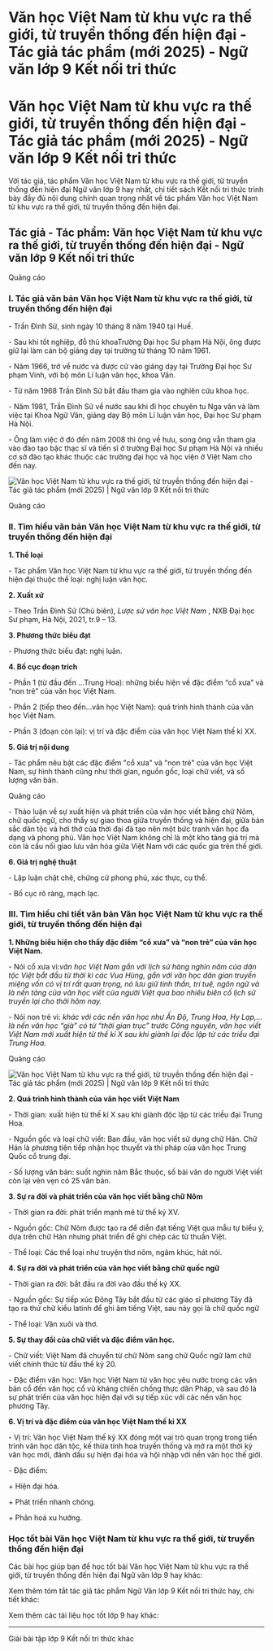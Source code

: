 # Văn học Việt Nam từ khu vực ra thế giới, từ truyền thống đến hiện đại - Tác giả tác phẩm (mới 2025) - Ngữ văn lớp 9 Kết nối tri thức

# Văn học Việt Nam từ khu vực ra thế giới, từ truyền thống đến hiện đại - Tác giả tác phẩm (mới 2025) - Ngữ văn lớp 9 Kết nối tri thức

Với tác giả, tác phẩm Văn học Việt Nam từ khu vực ra thế giới, từ truyền thống đến hiện đại Ngữ văn lớp 9 hay nhất, chi tiết sách Kết nối tri thức trình bày đầy đủ nội dung chính quan trọng nhất về tác phẩm Văn học Việt Nam từ khu vực ra thế giới, từ truyền thống đến hiện đại.

## Tác giả - Tác phẩm: Văn học Việt Nam từ khu vực ra thế giới, từ truyền thống đến hiện đại - Ngữ văn lớp 9 Kết nối tri thức

Quảng cáo

### **I. Tác giả văn bản Văn học Việt Nam từ khu vực ra thế giới, từ truyền thống đến hiện đại**

\- Trần Đình Sử, sinh ngày 10 tháng 8 năm 1940 tại Huế.

\- Sau khi tốt nghiệp, đỗ thủ khoaTrường Đại học Sư phạm Hà Nội, ông được giữ lại làm cán bộ giảng dạy tại trường từ tháng 10 năm 1961.

\- Năm 1966, trở về nước và được cử vào giảng dạy tại Trường Đại học Sư phạm Vinh, với bộ môn Lí luận văn học, khoa Văn.

\- Từ năm 1968 Trần Đình Sử bắt đầu tham gia vào nghiên cứu khoa học.

\- Năm 1981, Trần Đình Sử về nước sau khi đi học chuyên tu Nga văn và làm việc tại Khoa Ngữ Văn, giảng dạy Bộ môn Lí luận văn học, Đại học Sư phạm Hà Nội. 

\- Ông làm việc ở đó đến năm 2008 thì ông về hưu, song ông vẫn tham gia vào đào tạo bậc thạc sĩ và tiến sĩ ở trường Đại học Sư phạm Hà Nội và nhiều cơ sở đào tạo khác thuộc các trường đại học và học viện ở Việt Nam cho đến nay.

![Văn học Việt Nam từ khu vực ra thế giới, từ truyền thống đến hiện đại - Tác giả tác phẩm \(mới 2025\) | Ngữ văn lớp 9 Kết nối tri thức](https://vietjack.com/soan-van-lop-9-kn/images/tac-gia-tac-pham-van-hoc-viet-nam-tu-khu-vuc-ra-the-gioi-236100.PNG)

Quảng cáo

### **II. Tìm hiểu văn bản Văn học Việt Nam từ khu vực ra thế giới, từ truyền thống đến hiện đại**

**1\. Thể loại**

\- Tác phẩm Văn học Việt Nam từ khu vực ra thế giới, từ truyền thống đến hiện đại thuộc thể loại: nghị luận văn học.

**2\. Xuất xứ**

\- Theo Trần Đình Sử (Chủ biên), _Lược sử văn học Việt Nam_ , NXB Đại học Sư phạm, Hà Nội, 2021, tr.9 – 13.

**3\. Phương thức biểu đạt**

\- Phương thức biểu đạt: nghị luân.

**4\. Bố cục đoạn trích**

\- Phần 1 (từ đầu đến ...Trung Hoa): những biểu hiện về đặc điểm “cổ xưa” và “non trẻ” của văn học Việt Nam.

\- Phần 2 (tiếp theo đến...văn học Việt Nam): quá trình hình thành của văn học Việt Nam.

\- Phần 3 (đoạn còn lại): vị trí và đặc điểm của văn học Việt Nam thế kỉ XX.

**5\. Giá trị nội dung**

\- Tác phẩm nêu bật các đặc điểm "cổ xưa" và "non trẻ" của văn học Việt Nam, sự hình thành cũng như thời gian, nguồn gốc, loại chữ viết, và số lượng văn bản. 

Quảng cáo

\- Thảo luận về sự xuất hiện và phát triển của văn học viết bằng chữ Nôm, chữ quốc ngữ, cho thấy sự giao thoa giữa truyền thống và hiện đại, giữa bản sắc dân tộc và hơi thở của thời đại đã tạo nên một bức tranh văn học đa dạng và phong phú. Văn học Việt Nam không chỉ là một kho tàng giá trị mà còn là cầu nối giao lưu văn hóa giữa Việt Nam với các quốc gia trên thế giới. 

**6\. Giá trị nghệ thuật**

\- Lập luận chặt chẽ, chứng cứ phong phú, xác thực, cụ thể.

\- Bố cục rõ ràng, mạch lạc.

### **III. Tìm hiểu chi tiết văn bản Văn học Việt Nam từ khu vực ra thế giới, từ truyền thống đến hiện đại**

**1\. Những biểu hiện cho thấy đặc điểm “cổ xưa” và “non trẻ” của văn học Việt Nam.**

\- Nói cổ xưa vì:_văn học Việt Nam gắn với lịch sử hàng nghìn năm của dân tộc Việt bắt đầu từ thời kì các Vua Hùng, gắn với văn học dân gian truyền miệng vốn có vị trí rất quan trọng, nó lưu giữ tinh thần, trí tuệ, ngôn ngữ và là nền tảng của văn học viết của người Việt qua bao nhiêu biên cố lịch sử truyền lại cho thời hôm nay._

\- Nói non trẻ vì:  _khác với các nền văn học như Ấn Độ, Trung Hoa, Hy Lạp,... là nền văn học “già” có từ “thời gian trục” trước Công nguyên, văn học viết Việt Nam mới xuất hiện từ thế kỉ X sau khi giành lại độc lập từ các triều đại Trung Hoa._

Quảng cáo

![Văn học Việt Nam từ khu vực ra thế giới, từ truyền thống đến hiện đại - Tác giả tác phẩm \(mới 2025\) | Ngữ văn lớp 9 Kết nối tri thức](https://vietjack.com/soan-van-lop-9-kn/images/tac-gia-tac-pham-van-hoc-viet-nam-tu-khu-vuc-ra-the-gioi-236101.PNG)

**2\. Quá trình hình thành của văn học viết Việt Nam**

\- Thời gian: xuất hiện từ thế kỉ X sau khi giành độc lập từ các triều đại Trung Hoa.

\- Nguồn gốc và loại chữ viết: Ban đầu, văn học viết sử dụng chữ Hán. Chữ Hán là phương tiện tiếp nhận học thuyết và thi pháp của văn học Trung Quốc cổ trung đại.

\- Số lượng văn bản: suốt nghìn năm Bắc thuộc, số bài văn do người Việt viết còn lại vẻn vẹn có 25 văn bản.

**3\. Sự ra đời và phát triển của văn học viết bằng chữ Nôm**

\- Thời gian ra đời: phát triển mạnh mẽ từ thế kỷ XV.

\- Nguồn gốc: Chữ Nôm được tạo ra để diễn đạt tiếng Việt qua mẫu tự biểu ý, dựa trên chữ Hán nhưng phát triển để ghi chép các từ thuần Việt.

\- Thể loại: Các thể loại như truyện thơ nôm, ngâm khúc, hát nói.

**4\. Sự ra đời và phát triển của văn học viết bằng chữ quốc ngữ**

\- Thời gian ra đời: bắt đầu ra đời vào đầu thế kỷ XX.

\- Nguồn gốc: Sự tiếp xúc Đông Tây bắt đầu từ các giáo sĩ phương Tây đã tạo ra thứ chữ kiểu latinh để ghi âm tiếng Việt, sau này gọi là chữ quốc ngữ

\- Thể loại: Văn xuôi và thơ.

**5\. Sự thay đổi của chữ viết và đặc điểm văn học.**

\- Chữ viết: Việt Nam đã chuyển từ chữ Nôm sang chữ Quốc ngữ làm chữ viết chính thức từ đầu thế kỷ 20.

\- Đặc điểm văn học: Văn học Việt Nam từ văn học yêu nước trong các văn bản cổ đến văn học cổ vũ kháng chiến chống thực dân Pháp, và sau đó là sự phát triển của văn học hiện đại với sự tiếp xúc với các nền văn học phương Tây.

**6\. Vị trí và đặc điểm của văn học Việt Nam thế kỉ XX**

\- Vị trí: Văn học Việt Nam thế kỷ XX đóng một vai trò quan trọng trong tiến trình văn học dân tộc, kế thừa tinh hoa truyền thống và mở ra một thời kỳ văn học mới, đánh dấu sự hiện đại hóa và hội nhập với nền văn học thế giới.

\- Đặc điểm:

\+ Hiện đại hóa.

\+ Phát triển nhanh chóng.

\+ Phân hoá xu hướng.

### **Học tốt bài Văn học Việt Nam từ khu vực ra thế giới, từ truyền thống đến hiện đại**

Các bài học giúp bạn để học tốt bài Văn học Việt Nam từ khu vực ra thế giới, từ truyền thống đến hiện đại Ngữ văn lớp 9 hay khác:

Xem thêm tóm tắt tác giả tác phẩm Ngữ Văn lớp 9 Kết nối tri thức hay, chi tiết khác:

Xem thêm các tài liệu học tốt lớp 9 hay khác:

* * *

Giải bài tập lớp 9 Kết nối tri thức khác
